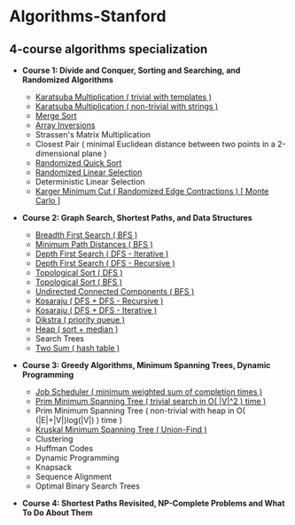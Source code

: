 # Algorithms-Stanford
## 4-course algorithms specialization
* **Course 1: Divide and Conquer, Sorting and Searching, and Randomized Algorithms**
  * [Karatsuba Multiplication ( trivial with templates )]( https://github.com/claytonjwong/Algorithms-Stanford/blob/master/course1/karatsuba_multiplication/main.cpp )
  * [Karatsuba Multiplication ( non-trivial with strings )]( https://github.com/claytonjwong/Algorithms-Stanford/blob/master/course1/karatsuba_multi_string/main.cpp )
  * [Merge Sort]( https://github.com/claytonjwong/Algorithms-Stanford/blob/master/course1/merge_sort/main.cpp )
  * [Array Inversions]( https://github.com/claytonjwong/Algorithms-Stanford/blob/master/course1/array_inversions/main.cpp )
  * Strassen's Matrix Multiplication
  * Closest Pair ( minimal Euclidean distance between two points in a 2-dimensional plane )
  * [Randomized Quick Sort]( https://github.com/claytonjwong/Algorithms-Stanford/blob/master/course1/quick_sort/main.cpp )
  * [Randomized Linear Selection]( https://github.com/claytonjwong/Algorithms-Stanford/blob/master/course1/r_select/main.cpp )
  * Deterministic Linear Selection
  * [Karger Minimum Cut ( Randomized Edge Contractions ) [ Monte Carlo ]]( https://github.com/claytonjwong/Algorithms-Stanford/tree/master/course1/karger_min_cut/main.cpp )
* **Course 2: Graph Search, Shortest Paths, and Data Structures**
  * [Breadth First Search ( BFS )]( https://github.com/claytonjwong/Algorithms-Stanford/tree/master/course2/bfs/main.cpp )
  * [Minimum Path Distances ( BFS )]( https://github.com/claytonjwong/Algorithms-Stanford/tree/master/course2/bfs_min_path_dist/main.cpp )
  * [Depth First Search ( DFS - Iterative )]( https://github.com/claytonjwong/Algorithms-Stanford/tree/master/course2/dfs/main.cpp )
  * [Depth First Search ( DFS - Recursive )]( https://github.com/claytonjwong/Algorithms-Stanford/tree/master/course2/dfs_rec/main.cpp )
  * [Topological Sort ( DFS )]( https://github.com/claytonjwong/Algorithms-Stanford/blob/master/course2/topo_sort/main.cpp )
  * [Topological Sort ( BFS )]( https://github.com/claytonjwong/Algorithms-Stanford/blob/master/course2/topo_sort_prune_bfs/main.cpp )
  * [Undirected Connected Components ( BFS )]( https://github.com/claytonjwong/Algorithms-Stanford/blob/master/course2/ucc/main.cpp )
  * [Kosaraju ( DFS + DFS - Recursive )]( https://github.com/claytonjwong/Algorithms-Stanford/blob/master/course2/kosaraju_rec/main.cpp )
  * [Kosaraju ( DFS + DFS - Iterative )]( https://github.com/claytonjwong/Algorithms-Stanford/blob/master/course2/kosaraju_itr/main.cpp )
  * [Dikstra ( priority queue )]( https://github.com/claytonjwong/Algorithms-Stanford/blob/master/course2/dikstra_priority_queue/main.cpp )
  * [Heap ( sort + median )]( https://github.com/claytonjwong/Algorithms-Stanford/blob/master/course2/heap/main.cpp )
  * Search Trees
  * [Two Sum ( hash table )]( https://github.com/claytonjwong/Algorithms-Stanford/blob/master/course2/two_sum/main.cpp )
* **Course 3: Greedy Algorithms, Minimum Spanning Trees, Dynamic Programming**
  * [Job Scheduler ( minimum weighted sum of completion times )]( https://github.com/claytonjwong/Algorithms-Stanford/blob/master/course3/schedule_jobs/main.cpp )
  * [Prim Minimum Spanning Tree ( trivial search in O( |V|^2 ) time )]( https://github.com/claytonjwong/Algorithms-Stanford/tree/master/course3/prim_mst )
  * Prim Minimum Spanning Tree ( non-trivial with heap in O( (|E|+|V|)log(|V|) ) time )
  * [Kruskal Minimum Spanning Tree ( Union-Find )]( https://github.com/claytonjwong/Algorithms-Stanford/blob/master/course3/kruskal_mst/main.cpp )
  * Clustering
  * Huffman Codes
  * Dynamic Programming
  * Knapsack
  * Sequence Alignment
  * Optimal Binary Search Trees
  
* **Course 4: Shortest Paths Revisited, NP-Complete Problems and What To Do About Them**
